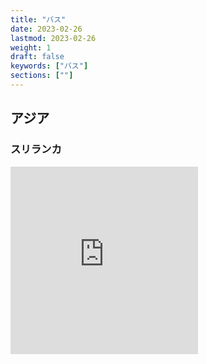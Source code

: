 ```yaml
---
title: "バス"
date: 2023-02-26
lastmod: 2023-02-26
weight: 1
draft: false
keywords: ["バス"]
sections: [""]
---
```


## アジア
### スリランカ
<div class="googlemap-if">
<iframe src="https://www.google.com/maps/embed?pb=!4v1677398301315!6m8!1m7!1sLYEtw23qx-nmjx-PA-mcmg!2m2!1d6.93421033735539!2d79.85570479129618!3f269.282234168754!4f2.8513327663797554!5f1.9544072375277337" width="300" height="300" style="border:0;" allowfullscreen="" loading="lazy" referrerpolicy="no-referrer-when-downgrade"></iframe>
</div>